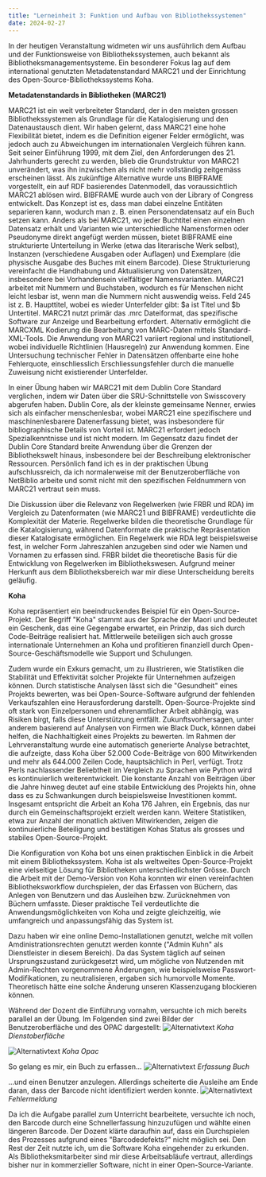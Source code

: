 ```yaml
---
title: "Lerneinheit 3: Funktion und Aufbau von Bibliothekssystemen"
date: 2024-02-27 
---
```

In der heutigen Veranstaltung widmeten wir uns ausführlich dem Aufbau und der Funktionsweise von Bibliothekssystemen, auch bekannt als Bibliotheksmanagementsysteme. Ein besonderer Fokus lag auf dem international genutzten Metadatenstandard MARC21 und der Einrichtung des Open-Source-Bibliothekssystems Koha.

**Metadatenstandards in Bibliotheken (MARC21)**

MARC21 ist ein weit verbreiteter Standard, der in den meisten grossen Bibliothekssystemen als Grundlage für die Katalogisierung und den Datenaustausch dient. Wir haben gelernt, dass MARC21 eine hohe Flexibilität bietet, indem es die Definition eigener Felder ermöglicht, was jedoch auch zu Abweichungen im internationalen Vergleich führen kann. Seit seiner Einführung 1999, mit dem Ziel, den Anforderungen des 21. Jahrhunderts gerecht zu werden, blieb die Grundstruktur von MARC21 unverändert, was ihn inzwischen als nicht mehr vollständig zeitgemäss erscheinen lässt. Als zukünftige Alternative wurde uns BIBFRAME vorgestellt, ein auf RDF basierendes Datenmodell, das voraussichtlich MARC21 ablösen wird. BIBFRAME wurde auch von der Library of Congress entwickelt. Das Konzept ist es, dass man dabei einzelne Entitäten separieren kann, wodurch man z. B. einen Personendatensatz auf ein Buch setzen kann. Anders als bei MARC21, wo jeder Buchtitel einen einzelnen Datensatz erhält und Varianten wie unterschiedliche Namensformen oder Pseudonyme direkt angefügt werden müssen, bietet BIBFRAME eine strukturierte Unterteilung in Werke (etwa das literarische Werk selbst), Instanzen (verschiedene Ausgaben oder Auflagen) und Exemplare (die physische Ausgabe des Buches mit einem Barcode). Diese Strukturierung vereinfacht die Handhabung und Aktualisierung von Datensätzen, insbesondere bei Vorhandensein vielfältiger Namensvarianten. MARC21 arbeitet mit Nummern und Buchstaben, wodurch es für Menschen nicht leicht lesbar ist, wenn man die Nummern nicht auswendig weiss. Feld 245 ist z. B. Haupttitel, wobei es wieder Unterfelder gibt: $a ist Titel und $b Untertitel. MARC21 nutzt primär das .mrc Dateiformat, das spezifische Software zur Anzeige und Bearbeitung erfordert. Alternativ ermöglicht die MARCXML Kodierung die Bearbeitung von MARC-Daten mittels Standard-XML-Tools. Die Anwendung von MARC21 variiert regional und institutionell, wobei individuelle Richtlinien (Hausregeln) zur Anwendung kommen. Eine Untersuchung technischer Fehler in Datensätzen offenbarte eine hohe Fehlerquote, einschliesslich Erschliessungsfehler durch die manuelle Zuweisung nicht existierender Unterfelder.

In einer Übung haben wir MARC21 mit dem Dublin Core Standard verglichen, indem wir Daten über die SRU-Schnittstelle von Swisscovery abgerufen haben. Dublin Core, als der kleinste gemeinsame Nenner, erwies sich als einfacher menschenlesbar, wobei MARC21 eine spezifischere und maschinenlesbarere Datenerfassung bietet, was insbesondere für bibliographische Details von Vorteil ist. MARC21 erfordert jedoch Spezialkenntnisse und ist nicht modern. Im Gegensatz dazu findet der Dublin Core Standard breite Anwendung über die Grenzen der Bibliothekswelt hinaus, insbesondere bei der Beschreibung elektronischer Ressourcen. Persönlich fand ich es in der praktischen Übung aufschlussreich, da ich normalerweise mit der Benutzeroberfläche von NetBiblio arbeite und somit nicht mit den spezifischen Feldnummern von MARC21 vertraut sein muss.

Die Diskussion über die Relevanz von Regelwerken (wie FRBR und RDA) im Vergleich zu Datenformaten (wie MARC21 und BIBFRAME) verdeutlichte die Komplexität der Materie. Regelwerke bilden die theoretische Grundlage für die Katalogisierung, während Datenformate die praktische Repräsentation dieser Katalogisate ermöglichen. Ein Regelwerk wie RDA legt beispielsweise fest, in welcher Form Jahreszahlen anzugeben sind oder wie Namen und Vornamen zu erfassen sind. FRBR bildet die theoretische Basis für die Entwicklung von Regelwerken im Bibliothekswesen. Aufgrund meiner Herkunft aus dem Bibliotheksbereich war mir diese Unterscheidung bereits geläufig.

**Koha**

Koha repräsentiert ein beeindruckendes Beispiel für ein Open-Source-Projekt. Der Begriff "Koha" stammt aus der Sprache der Maori und bedeutet ein Geschenk, das eine Gegengabe erwartet, ein Prinzip, das sich durch Code-Beiträge realisiert hat. Mittlerweile beteiligen sich auch grosse internationale Unternehmen an Koha und profitieren finanziell durch Open-Source-Geschäftsmodelle wie Support und Schulungen.

Zudem wurde ein Exkurs gemacht, um zu illustrieren, wie Statistiken die Stabilität und Effektivität solcher Projekte für Unternehmen aufzeigen können. Durch statistische Analysen lässt sich die "Gesundheit" eines Projekts bewerten, was bei Open-Source-Software aufgrund der fehlenden Verkaufszahlen eine Herausforderung darstellt. Open-Source-Projekte sind oft stark von Einzelpersonen und ehrenamtlicher Arbeit abhängig, was Risiken birgt, falls diese Unterstützung entfällt. Zukunftsvorhersagen, unter anderem basierend auf Analysen von Firmen wie Black Duck, können dabei helfen, die Nachhaltigkeit eines Projekts zu bewerten. Im Rahmen der Lehrveranstaltung wurde eine automatisch generierte Analyse betrachtet, die aufzeigte, dass Koha über 52.000 Code-Beiträge von 600 Mitwirkenden und mehr als 644.000 Zeilen Code, hauptsächlich in Perl, verfügt. Trotz Perls nachlassender Beliebtheit im Vergleich zu Sprachen wie Python wird es kontinuierlich weiterentwickelt. Die konstante Anzahl von Beiträgen über die Jahre hinweg deutet auf eine stabile Entwicklung des Projekts hin, ohne dass es zu Schwankungen durch beispielsweise Investitionen kommt. Insgesamt entspricht die Arbeit an Koha 176 Jahren, ein Ergebnis, das nur durch ein Gemeinschaftsprojekt erzielt werden kann. Weitere Statistiken, etwa zur Anzahl der monatlich aktiven Mitwirkenden, zeigen die kontinuierliche Beteiligung und bestätigen Kohas Status als grosses und stabiles Open-Source-Projekt.

Die Konfiguration von Koha bot uns einen praktischen Einblick in die Arbeit mit einem Bibliothekssystem. Koha ist als weltweites Open-Source-Projekt eine vielseitige Lösung für Bibliotheken unterschiedlichster Grösse. Durch die Arbeit mit der Demo-Version von Koha konnten wir einen vereinfachten Bibliotheksworkflow durchspielen, der das Erfassen von Büchern, das Anlegen von Benutzern und das Ausleihen bzw. Zurücknehmen von Büchern umfasste. Dieser praktische Teil verdeutlichte die Anwendungsmöglichkeiten von Koha und zeigte gleichzeitig, wie umfangreich und anpassungsfähig das System ist.

Dazu haben wir eine online Demo-Installationen genutzt, welche mit vollen Amdinistrationsrechten genutzt werden konnte ("Admin Kuhn" als Dienstleister in diesem Bereich). Da das System täglich auf seinen Ursprungszustand zurückgesetzt wird, um mögliche von Nutzenden mit Admin-Rechten vorgenommene Änderungen, wie beispielsweise Passwort-Modifikationen, zu neutralisieren, ergaben sich humorvolle Momente. Theoretisch hätte eine solche Änderung unseren Klassenzugang blockieren können.

Während der Dozent die Einführung vornahm, versuchte ich mich bereits parallel an der Übung. Im Folgenden sind zwei Bilder der Benutzeroberfläche und des OPAC dargestellt:
![Alternativtext](https://jonasbracchi.github.io/bain-lerntagebuch/images/dienstoberfläche.png)
*Koha Dienstoberfläche*


![Alternativtext](https://jonasbracchi.github.io/bain-lerntagebuch/images/opac.png)
*Koha Opac*


So gelang es mir, ein Buch zu erfassen...
![Alternativtext](https://jonasbracchi.github.io/bain-lerntagebuch/images/titel.png)
*Erfassung Buch*


...und einen Benutzer anzulegen. Allerdings scheiterte die Ausleihe am Ende daran, dass der Barcode nicht identifiziert werden konnte.
![Alternativtext](https://jonasbracchi.github.io/bain-lerntagebuch/images/fehlermeldung.png)
*Fehlermeldung*


Da ich die Aufgabe parallel zum Unterricht bearbeitete, versuchte ich noch, den Barcode durch eine Schnellerfassung hinzuzufügen und wählte einen längeren Barcode. Der Dozent klärte daraufhin auf, dass ein Durchspielen des Prozesses aufgrund eines "Barcodedefekts?" nicht möglich sei. Den Rest der Zeit nutzte ich, um die Software Koha eingehender zu erkunden. Als Bibliotheksmitarbeiter sind mir diese Arbeitsabläufe vertraut, allerdings bisher nur in kommerzieller Software, nicht in einer Open-Source-Variante.
 

